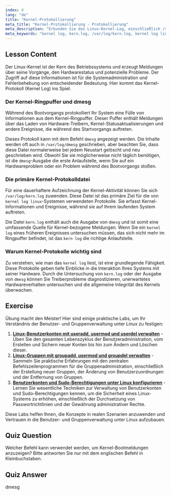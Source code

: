 ```yaml
---
index: 4
lang: "de"
title: "Kernel-Protokollierung"
meta_title: "Kernel-Protokollierung - Protokollierung"
meta_description: "Erkunden Sie das Linux-Kernel-Log, einschließlich /var/log/kern.log und dmesg. Erfahren Sie, wie Sie das Kern-Log auf Boot-Meldungen, Hardware-Treiberinformationen überprüfen und Systemprobleme beheben. Ein Leitfaden zu Linux-Kernel-Log-Dateien."
meta_keywords: "kernel log, kern.log, /var/log/kern.log, kernel log linux, kern log, dmesg, linux protokollierung, bootmeldungen, kernel ereignisse"
---
```


## Lesson Content

Der Linux-Kernel ist der Kern des Betriebssystems und erzeugt Meldungen über seine Vorgänge, den Hardwarestatus und potenzielle Probleme. Der Zugriff auf diese Informationen ist für die Systemadministration und Fehlerbehebung von entscheidender Bedeutung. Hier kommt das Kernel-Protokoll (Kernel Log) ins Spiel.

### Der Kernel-Ringpuffer und dmesg

Während des Bootvorgangs protokolliert Ihr System eine Fülle von Informationen aus dem Kernel-Ringpuffer. Dieser Puffer enthält Meldungen über das Laden von Hardware-Treibern, Kernel-Statusaktualisierungen und andere Ereignisse, die während des Startvorgangs auftreten.

Dieses Protokoll kann mit dem Befehl `dmesg` angezeigt werden. Die Inhalte werden oft auch in `/var/log/dmesg` geschrieben, aber beachten Sie, dass diese Datei normalerweise bei jedem Neustart gelöscht und neu geschrieben wird. Obwohl Sie sie möglicherweise nicht täglich benötigen, ist die `dmesg`-Ausgabe die erste Anlaufstelle, wenn Sie auf ein Hardwareproblem oder ein Problem während des Bootvorgangs stoßen.

### Die primäre Kernel-Protokolldatei

Für eine dauerhaftere Aufzeichnung der Kernel-Aktivität können Sie sich `/var/log/kern.log` zuwenden. Diese Datei ist das primäre Ziel für die von `kernel log linux`-Systemen verwendeten Protokolle. Sie erfasst Kernel-Informationen und Ereignisse, während sie auf Ihrem laufenden System auftreten.

Die Datei `kern.log` enthält auch die Ausgabe von `dmesg` und ist somit eine umfassende Quelle für Kernel-bezogene Meldungen. Wenn Sie ein `kernel log` eines früheren Ereignisses untersuchen müssen, das sich nicht mehr im Ringpuffer befindet, ist das `kern log` die richtige Anlaufstelle.

### Warum Kernel-Protokolle wichtig sind

Zu verstehen, wie man das `kernel log` liest, ist eine grundlegende Fähigkeit. Diese Protokolle geben tiefe Einblicke in die Interaktion Ihres Systems mit seiner Hardware. Durch die Untersuchung von `kern.log` oder der Ausgabe von `dmesg` können Sie Treiberprobleme diagnostizieren, unerwartetes Hardwareverhalten untersuchen und die allgemeine Integrität des Kernels überwachen.

## Exercise

Übung macht den Meister! Hier sind einige praktische Labs, um Ihr Verständnis der Benutzer- und Gruppenverwaltung unter Linux zu festigen:

1. **[Linux-Benutzerkonten mit useradd, usermod und userdel verwalten](https://labex.io/de/labs/comptia-manage-linux-user-accounts-with-useradd-usermod-and-userdel-590837)** - Üben Sie den gesamten Lebenszyklus der Benutzeradministration, vom Erstellen und Sichern neuer Konten bis hin zum Ändern und Löschen dieser.
2. **[Linux-Gruppen mit groupadd, usermod und groupdel verwalten](https://labex.io/de/labs/comptia-manage-linux-groups-with-groupadd-usermod-and-groupdel-590836)** - Sammeln Sie praktische Erfahrungen mit den zentralen Befehlszeilenprogrammen für die Gruppenadministration, einschließlich der Erstellung neuer Gruppen, der Änderung von Benutzerzuordnungen und der Entfernung von Gruppen.
3. **[Benutzerkonten und Sudo-Berechtigungen unter Linux konfigurieren](https://labex.io/de/labs/comptia-configure-user-accounts-and-sudo-privileges-in-linux-590856)** - Lernen Sie wesentliche Techniken zur Verwaltung von Benutzerkonten und Sudo-Berechtigungen kennen, um die Sicherheit eines Linux-Systems zu erhöhen, einschließlich der Durchsetzung von Passwortrichtlinien und der Gewährung administrativer Rechte.

Diese Labs helfen Ihnen, die Konzepte in realen Szenarien anzuwenden und Vertrauen in die Benutzer- und Gruppenverwaltung unter Linux aufzubauen.

## Quiz Question

Welcher Befehl kann verwendet werden, um Kernel-Bootmeldungen anzuzeigen? Bitte antworten Sie nur mit dem englischen Befehl in Kleinbuchstaben.

## Quiz Answer

dmesg
